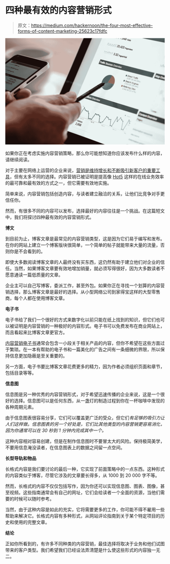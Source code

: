 # 四种最有效的内容营销形式

> 原文：<https://medium.com/hackernoon/the-four-most-effective-forms-of-content-marketing-25623c17fdfc>

![](img/8ff5d938aa24a0c49bcb75194decde79.png)

如果你正在考虑实施内容营销策略，那么你可能想知道你应该发布什么样的内容，请继续阅读。

对于主要在网络上运营的企业来说，[营销是维持增长和不断吸引新客户的重要工具](https://hackernoon.com/8-tips-for-side-project-marketing-a51de2ee9432)，但有太多不同的选择。内容营销已被证明是提高像 [Hot5](https://www.hot5.com/) 这样的在线业务效率的最可靠和最有效的方式之一，但它需要有效地实施。

简单来说，内容营销包括创造内容，与读者建立融洽的关系，让他们比竞争对手更信任你。

然而，有很多不同的内容可以发布，选择最好的内容往往是一个挑战。在这篇短文中，我们将探讨四种最有效的内容营销形式。

**博文**

到目前为止，博客文章是最常见的内容营销类型，这是因为它们易于编写和发布。在你的网站上建立一个博客版块很简单，一个简单的帖子就能带来大量的流量，否则你是不会看到的。

即使大多数阅读博客文章的人最终没有买东西，这仍然有助于建立他们对企业的信任。当然，如果博客文章要有效地增加销量，就必须写得很好，因为大多数读者不愿意通读一篇低质量的文章。

企业主可以自己写博客，委派工作，甚至外包。如果你正在寻找一个划算的内容营销选择，那么博客文章是最好的选择。从小型网络公司到家得宝这样的大型零售商，每个人都在使用博客文章。

**电子书**

电子书给了我们一个很好的方式来数字化以前只能在纸上找到的知识，但它们也可以被证明是内容营销的一种极好的内容形式。电子书可以免费发布在商业网站上，而且看起来比博客文章更官方。

[内容营销电子书](https://www.socialmediatoday.com/content/8-free-content-marketing-ebooks)通常会包含一小段关于相关产品的内容，但你不希望在这些方面过于繁琐。在一本有帮助的电子书和一篇美化的广告之间有一条细微的界限，所以保持信息更加隐蔽是至关重要的。

另一方面，电子书要比博客文章花费更多的精力，因为作者必须组织页面和章节，包括目录等等。

**信息图**

信息图是另一种优秀的内容营销形式，对于希望迅速传播的企业来说，这是一个很好的选择。信息图可以是任何东西，从一盏灯的制造过程到你在一杯咖啡中发现的各种周期元素。

由于信息图表很容易分享，它们可以覆盖更广泛的受众，但它们*有足够的吸引力让人们这样做。信息图表的另一个好处是，它们比其他类型的内容营销更容易消化，因为你通常可以在 30 秒到 1 分钟内完成其中一个。*

这种内容相对容易创建，但是在制作信息图时不要冒太大的风险。保持极简美学，不要用信息淹没读者，在信息图表上的数据之间留一点空间。

**长型导轨和物品**

长格式内容是我们要讨论的最后一种，它实现了前面策略中的一点东西。这种形式的内容类似于博客，尽管它涉及的文章要长得多，从 1000 到 20 000 字不等。

然而，长格式的内容不仅仅包括写作，因为你还可以实现信息图、图表、图像，甚至视频。这些指南通常会有自己的网址，它们会给读者一个全面的资源，当他们需要的时候可以随时参考。

当然，由于这种内容是如此的充实，它将需要更多的工作，你可能不得不雇用一些帮助来解决它。长格式内容有多种形式，从网站评论指南到关于某个特定项目的历史和使用的完整文章。

**结论**

正如你所看到的，有许多不同种类的内容营销，最佳选择将取决于业务和他们试图带来的客户类型。我们希望我们已经设法弄清楚是什么使这些形式的内容独一无二。